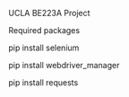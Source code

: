 UCLA BE223A Project


Required packages



pip install selenium

pip install webdriver_manager

pip install requests
